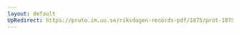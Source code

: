 ```yaml
---
layout: default
UpRedirect: https://pruto.im.uu.se/riksdagen-records-pdf/1875/prot-1875--ak--005.pdf
---
```

